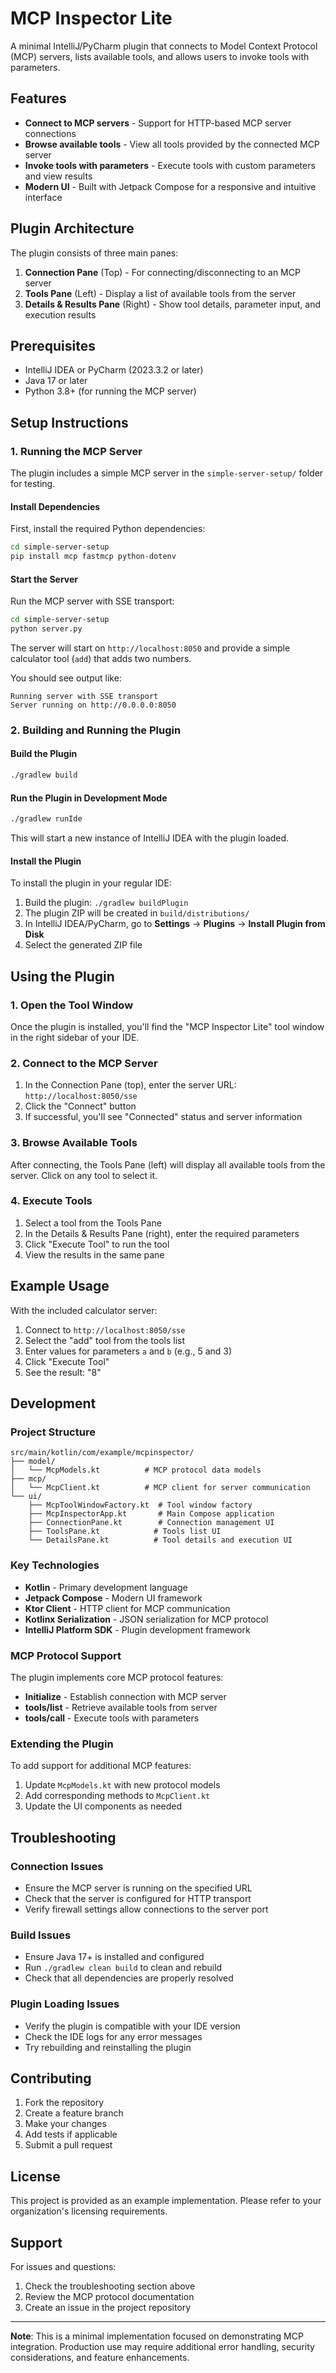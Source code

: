 # MCP Inspector Lite

A minimal IntelliJ/PyCharm plugin that connects to Model Context Protocol (MCP) servers, lists available tools, and allows users to invoke tools with parameters.

## Features

- **Connect to MCP servers** - Support for HTTP-based MCP server connections
- **Browse available tools** - View all tools provided by the connected MCP server
- **Invoke tools with parameters** - Execute tools with custom parameters and view results
- **Modern UI** - Built with Jetpack Compose for a responsive and intuitive interface

## Plugin Architecture

The plugin consists of three main panes:

1. **Connection Pane** (Top) - For connecting/disconnecting to an MCP server
2. **Tools Pane** (Left) - Display a list of available tools from the server
3. **Details & Results Pane** (Right) - Show tool details, parameter input, and execution results

## Prerequisites

- IntelliJ IDEA or PyCharm (2023.3.2 or later)
- Java 17 or later
- Python 3.8+ (for running the MCP server)

## Setup Instructions

### 1. Running the MCP Server

The plugin includes a simple MCP server in the `simple-server-setup/` folder for testing.

#### Install Dependencies

First, install the required Python dependencies:

```bash
cd simple-server-setup
pip install mcp fastmcp python-dotenv
```

#### Start the Server

Run the MCP server with SSE transport:

```bash
cd simple-server-setup
python server.py
```

The server will start on `http://localhost:8050` and provide a simple calculator tool (`add`) that adds two numbers.

You should see output like:
```
Running server with SSE transport
Server running on http://0.0.0.0:8050
```

### 2. Building and Running the Plugin

#### Build the Plugin

```bash
./gradlew build
```

#### Run the Plugin in Development Mode

```bash
./gradlew runIde
```

This will start a new instance of IntelliJ IDEA with the plugin loaded.

#### Install the Plugin

To install the plugin in your regular IDE:

1. Build the plugin: `./gradlew buildPlugin`
2. The plugin ZIP will be created in `build/distributions/`
3. In IntelliJ IDEA/PyCharm, go to **Settings** → **Plugins** → **Install Plugin from Disk**
4. Select the generated ZIP file

## Using the Plugin

### 1. Open the Tool Window

Once the plugin is installed, you'll find the "MCP Inspector Lite" tool window in the right sidebar of your IDE.

### 2. Connect to the MCP Server

1. In the Connection Pane (top), enter the server URL: `http://localhost:8050/sse`
2. Click the "Connect" button
3. If successful, you'll see "Connected" status and server information

### 3. Browse Available Tools

After connecting, the Tools Pane (left) will display all available tools from the server. Click on any tool to select it.

### 4. Execute Tools

1. Select a tool from the Tools Pane
2. In the Details & Results Pane (right), enter the required parameters
3. Click "Execute Tool" to run the tool
4. View the results in the same pane

## Example Usage

With the included calculator server:

1. Connect to `http://localhost:8050/sse`
2. Select the "add" tool from the tools list
3. Enter values for parameters `a` and `b` (e.g., 5 and 3)
4. Click "Execute Tool"
5. See the result: "8"

## Development

### Project Structure

```
src/main/kotlin/com/example/mcpinspector/
├── model/
│   └── McpModels.kt          # MCP protocol data models
├── mcp/
│   └── McpClient.kt          # MCP client for server communication
└── ui/
    ├── McpToolWindowFactory.kt  # Tool window factory
    ├── McpInspectorApp.kt       # Main Compose application
    ├── ConnectionPane.kt        # Connection management UI
    ├── ToolsPane.kt            # Tools list UI
    └── DetailsPane.kt          # Tool details and execution UI
```

### Key Technologies

- **Kotlin** - Primary development language
- **Jetpack Compose** - Modern UI framework
- **Ktor Client** - HTTP client for MCP communication
- **Kotlinx Serialization** - JSON serialization for MCP protocol
- **IntelliJ Platform SDK** - Plugin development framework

### MCP Protocol Support

The plugin implements core MCP protocol features:

- **Initialize** - Establish connection with MCP server
- **tools/list** - Retrieve available tools from server
- **tools/call** - Execute tools with parameters

### Extending the Plugin

To add support for additional MCP features:

1. Update `McpModels.kt` with new protocol models
2. Add corresponding methods to `McpClient.kt`
3. Update the UI components as needed

## Troubleshooting

### Connection Issues

- Ensure the MCP server is running on the specified URL
- Check that the server is configured for HTTP transport
- Verify firewall settings allow connections to the server port

### Build Issues

- Ensure Java 17+ is installed and configured
- Run `./gradlew clean build` to clean and rebuild
- Check that all dependencies are properly resolved

### Plugin Loading Issues

- Verify the plugin is compatible with your IDE version
- Check the IDE logs for any error messages
- Try rebuilding and reinstalling the plugin

## Contributing

1. Fork the repository
2. Create a feature branch
3. Make your changes
4. Add tests if applicable
5. Submit a pull request

## License

This project is provided as an example implementation. Please refer to your organization's licensing requirements.

## Support

For issues and questions:

1. Check the troubleshooting section above
2. Review the MCP protocol documentation
3. Create an issue in the project repository

---

**Note**: This is a minimal implementation focused on demonstrating MCP integration. Production use may require additional error handling, security considerations, and feature enhancements.
